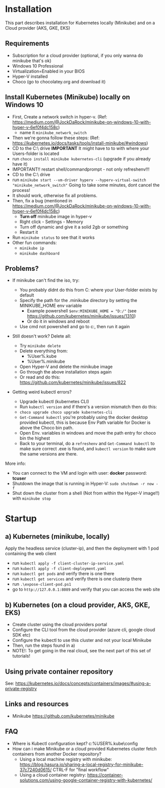 # Installation

This part describes installation for Kubernetes locally (Minikube) and on a Cloud provider (AKS, GKE, EKS)

## Requirements

* Subscription for a cloud provider (optional, if you only wanna do minikube that's ok)
* Windows 10 Professional
* Virtualization=Enabled in your BIOS
* Hyper-V installed
* Choco (go to chocolatey.org and download it)

## Install Kubernetes (Minikube) locally on Windows 10

* First, Create a network switch in hyper-v. (Ref: https://medium.com/@JockDaRock/minikube-on-windows-10-with-hyper-v-6ef0f4dc158c)
    * name it `minikube_network_switch`
* Then we're gonna follow these steps: (Ref: https://kubernetes.io/docs/tasks/tools/install-minikube/#windows)
* CD to the C:\ drive **IMPORTANT** It might have to to with where your Users-folder is located
* run `choco install minikube kubernetes-cli` (upgrade if you already have it)
* IMPORTANT!! restart shell/commandprompt - not only refreshenv!!!
* CD to the C:\ drive
* run `minikube start --vm-driver hyperv --hyperv-virtual-switch "minikube_network_switch"` Going to take some minutes, dont cancel the process!
* It should work, otherwise fix all problems.
* Then, fix a bug (mentioned in  https://medium.com/@JockDaRock/minikube-on-windows-10-with-hyper-v-6ef0f4dc158c)
    * **Turn off** minikube image in hyper-v
    * Right click - Settings - Memory
    * Turn off dynamic and give it a solid 2gb or something
    * Restart it
* Run `minikube status` to see that it works
* Other fun commands:
    * `minikube ip`
    * `minikube dashboard`

## Problems?
* If minikube can't find the iso, try:
    * You probably didnt do this from C: where your User-folder exists by default
    * Specify the path for the .minikube directory by setting the MINIKUBE_HOME env variable
        * Example powershell `$env:MINIKUBE_HOME = "D:/"` (see https://github.com/kubernetes/minikube/issues/1310)
        * Or do it in windows and reboot
    * Use cmd not powershell and go to c:, then run it again
* Still doesn't work? Delete all:
    * Try `minikube delete`
    * Delete everything from:
        * %User%\.kube
        * %User%\.minikube
    * Open Hyper-V and delete the minikube image
    * Go through the above installation steps again
    * Or read and do this: https://github.com/kubernetes/minikube/issues/822

* Getting weird kubectl errors?
    * Upgrade kubectl (kubernetes CLI)
    * Run `kubectl version` and if there's a version mismatch then do this:
    * `choco upgrade choco upgrade kubernetes-cli`
    * `Get-Command kubectl` you're probably using the docker desktop provided kubectl, this is because Env Path variable for Docker is above the Choco bin path.
    * Open Env. variables in windows and move the path entry for choco bin the highest
    * Back to your terminal, do a `refreshenv` and `Get-Command kubectl` to make sure correct .exe is found, and `kubectl version` to make sure the same versions are there.
    
More info:
* You can connect to the VM and login with user: **docker**   password: **tcuser**
* Shutdown the image that is running in Hyper-V: `sudo shutdown -r now -f`
* Shut down the cluster from a shell (Not from within the Hyper-V image!!) with `minikube stop`

# Startup

## a) Kubernetes (minikube, locally)
Apply the headless service (cluster-ip), and then the deployment with 1 pod containing the web client
* run `kubectl apply -f client-cluster-ip-service.yaml`
* run `kubectl apply -f client-deployment.yaml`
* run `kubectl get pods` and verify there is one there
* run `kubectl get services` and verify there is one clusterip there
* run `.\expose-client-pod.ps1`
* go to `http://127.0.0.1:8089` and verify that you can access the web site

## b) Kubernetes (on a cloud provider, AKS, GKE, EKS)

* Create cluster using the cloud providers portal
* Configure the CLI tool from the cloud provider (azure cli, google cloud SDK etc)
* Configure the kubectl to use this cluster and not your local Minikube
* Then, run the steps found in a)
* NOTE!: To get going in the real cloud, see the next part of this set of tutorials!

## Using private container repository
See: https://kubernetes.io/docs/concepts/containers/images/#using-a-private-registry

## Links and resources
* Minikube https://github.com/kubernetes/minikube

## FAQ

* Where is Kubectl configuration kept? c:\%USER%\.kube\config
* How can i make Minikube or a cloud provided Kubernetes cluster fetch containers from another Docker repository?
    * Using a local machine registry with minikube: https://blog.hasura.io/sharing-a-local-registry-for-minikube-37c7240d0615/ CTRL-F for "final workflow"
    * Using a cloud container registry: https://container-solutions.com/using-google-container-registry-with-kubernetes/
